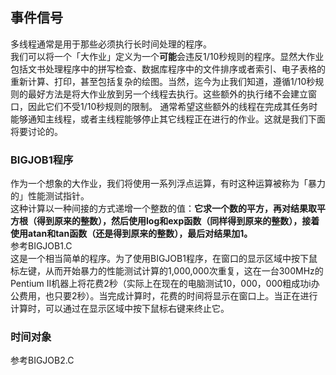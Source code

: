 ## 事件信号
多线程通常是用于那些必须执行长时间处理的程序。    
我们可以将一个「大作业」定义为一个**可能**会违反1/10秒规则的程序。显然大作业包括文书处理程序中的拼写检查、数据库程序中的文件排序或者索引、电子表格的重新计算、打印，甚至包括复杂的绘图。当然，迄今为止我们知道，遵循1/10秒规则的最好方法是将大作业放到另一个线程去执行。这些额外的执行绪不会建立窗口，因此它们不受1/10秒规则的限制。
通常希望这些额外的线程在完成其任务时能够通知主线程，或者主线程能够停止其它线程正在进行的作业。这就是我们下面将要讨论的。  
### BIGJOB1程序
作为一个想象的大作业，我们将使用一系列浮点运算，有时这种运算被称为「暴力的」性能测试指针。  
这种计算以一种间接的方式递增一个整数的值：**它求一个数的平方，再对结果取平方根（得到原来的整数），然后使用log和exp函数（同样得到原来的整数），接着使用atan和tan函数（还是得到原来的整数），最后对结果加1。**    
参考BIGJOB1.C    
这是一个相当简单的程序。为了使用BIGJOB1程序，在窗口的显示区域中按下鼠标左键，从而开始暴力的性能测试计算的1,000,000次重复，这在一台300MHz的Pentium II机器上将花费2秒（实际上在现在的电脑测试10，000，000粗成功i办公费用，也只要2秒）。当完成计算时，花费的时间将显示在窗口上。当正在进行计算时，可以通过在显示区域中按下鼠标右键来终止它。   

### 时间对象
参考BIGJOB2.C